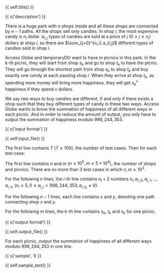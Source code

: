 {{ self.title() }}

{{ s('description') }}

There is a huge park with $n$ shops inside and all these shops are connected by $n-1$ paths. All the shops sell only candies. In shop $i$, the most expensive candy is $n_i$ dollar. $a_{i,j}$ types of candies are sold at a price of $j$ ($0\le j \le n_i$) dollars at shop $i$, so there are $\sum_{j=0}^{n_i} a_{i,j}$ different types of candies sold in shop $i$.

Access Globe and temporaryDO want to have $m$ picnics in this park. In the $k$-th picnic, they will start from shop $s_k$ and go to shop $t_k$ to have the picnic. They will go through the shortest path from shop $s_k$ to shop $t_k$ and buy exactly one candy at each passing shop $i$. When they arrive at shop $t_k$, as spending more money will bring more happiness, they will get $x_k^v$ happiness if they spend $v$ dollars. 

We say two ways to buy candies are different, if and only if there exists a shop such that they buy different types of candy in these two ways. Access Globe wants to know the summation of happiness of all different ways in each picnic. And in order to reduce the amount of output, you only have to output the summation of happiness modulo $998,244,353$.

{{ s('input format') }}

{{ self.input_file() }}

The first line contains $T$ ($T\le 100$), the number of test cases. Then for each test case:

The first line contains $n$ and $m$ ($n\le 10^5, m\le 5\times 10^4$), the number of shops and picnics. There are no more than $3$ test cases in which $n,m\ge 10^3$.

For the following $n$ lines, the $i$-th line contains $n_i+2$ numbers $n_i, a_{i,0}, a_{i,1}, ..., a_{i,n_i}$ ($n_i\le 5, 0\le a_{i,j}< 998,244,353, a_{i,n_i}\ne 0​$).

For the following $n-1$ lines, each line contains $x$ and $y$, denoting one path connecting shop $x$ and $y$.

For the following $m$ lines, the $k$-th line contains $s_k$, $t_k$ and $x_k$ for one picnic.

{{ s('output format') }}

{{ self.output_file() }}

For each picnic, output the summation of happiness of all different ways modulo $998,244,353$ in one line.

{{ s('sample', 1) }}

{{ self.sample_text() }}
